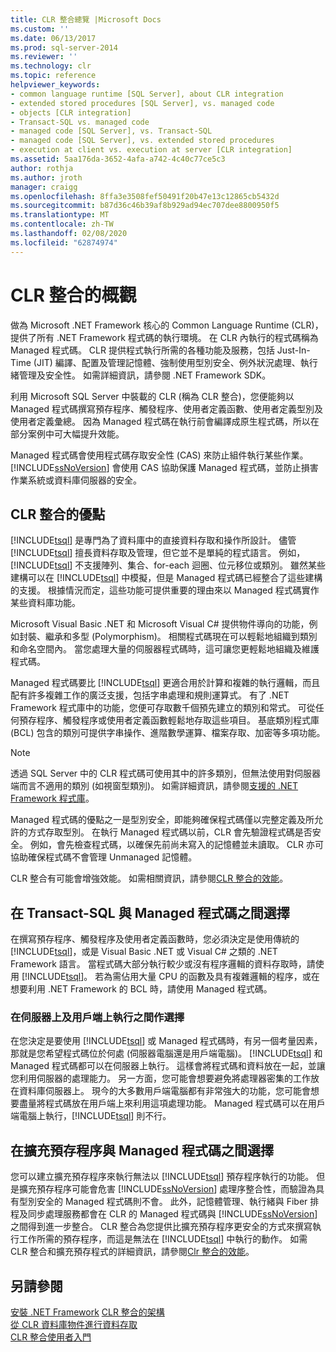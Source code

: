 ```yaml
---
title: CLR 整合總覽 |Microsoft Docs
ms.custom: ''
ms.date: 06/13/2017
ms.prod: sql-server-2014
ms.reviewer: ''
ms.technology: clr
ms.topic: reference
helpviewer_keywords:
- common language runtime [SQL Server], about CLR integration
- extended stored procedures [SQL Server], vs. managed code
- objects [CLR integration]
- Transact-SQL vs. managed code
- managed code [SQL Server], vs. Transact-SQL
- managed code [SQL Server], vs. extended stored procedures
- execution at client vs. execution at server [CLR integration]
ms.assetid: 5aa176da-3652-4afa-a742-4c40c77ce5c3
author: rothja
ms.author: jroth
manager: craigg
ms.openlocfilehash: 8ffa3e3508fef50491f20b47e13c12865cb5432d
ms.sourcegitcommit: b87d36c46b39af8b929ad94ec707dee8800950f5
ms.translationtype: MT
ms.contentlocale: zh-TW
ms.lasthandoff: 02/08/2020
ms.locfileid: "62874974"
---
```

# <a name="overview-of-clr-integration"></a>CLR 整合的概觀
  做為 Microsoft .NET Framework 核心的 Common Language Runtime (CLR)，提供了所有 .NET Framework 程式碼的執行環境。 在 CLR 內執行的程式碼稱為 Managed 程式碼。 CLR 提供程式執行所需的各種功能及服務，包括 Just-In-Time (JIT) 編譯、配置及管理記憶體、強制使用型別安全、例外狀況處理、執行緒管理及安全性。  如需詳細資訊，請參閱 .NET Framework SDK。  
  
 利用 Microsoft SQL Server 中裝載的 CLR (稱為 CLR 整合)，您便能夠以 Managed 程式碼撰寫預存程序、觸發程序、使用者定義函數、使用者定義型別及使用者定義彙總。 因為 Managed 程式碼在執行前會編譯成原生程式碼，所以在部分案例中可大幅提升效能。  
  
 Managed 程式碼會使用程式碼存取安全性 (CAS) 來防止組件執行某些作業。 
  [!INCLUDE[ssNoVersion](../../../includes/ssnoversion-md.md)] 會使用 CAS 協助保護 Managed 程式碼，並防止損害作業系統或資料庫伺服器的安全。  
  
## <a name="advantages-of-clr-integration"></a>CLR 整合的優點  
 
  [!INCLUDE[tsql](../../../includes/tsql-md.md)] 是專門為了資料庫中的直接資料存取和操作所設計。 儘管 [!INCLUDE[tsql](../../../includes/tsql-md.md)] 擅長資料存取及管理，但它並不是單純的程式語言。 例如，[!INCLUDE[tsql](../../../includes/tsql-md.md)] 不支援陣列、集合、for-each 迴圈、位元移位或類別。 雖然某些建構可以在 [!INCLUDE[tsql](../../../includes/tsql-md.md)] 中模擬，但是 Managed 程式碼已經整合了這些建構的支援。 根據情況而定，這些功能可提供重要的理由來以 Managed 程式碼實作某些資料庫功能。  
  
 Microsoft Visual Basic .NET 和 Microsoft Visual C# 提供物件導向的功能，例如封裝、繼承和多型 (Polymorphism)。 相關程式碼現在可以輕鬆地組織到類別和命名空間內。 當您處理大量的伺服器程式碼時，這可讓您更輕鬆地組織及維護程式碼。  
  
 Managed 程式碼要比 [!INCLUDE[tsql](../../../includes/tsql-md.md)] 更適合用於計算和複雜的執行邏輯，而且配有許多複雜工作的廣泛支援，包括字串處理和規則運算式。 有了 .NET Framework 程式庫中的功能，您便可存取數千個預先建立的類別和常式。 可從任何預存程序、觸發程序或使用者定義函數輕鬆地存取這些項目。 基底類別程式庫 (BCL) 包含的類別可提供字串操作、進階數學運算、檔案存取、加密等多項功能。  
  
> [!NOTE]  
>  透過 SQL Server 中的 CLR 程式碼可使用其中的許多類別，但無法使用對伺服器端而言不適用的類別 (如視窗型類別)。 如需詳細資訊，請參閱[支援的 .NET Framework 程式庫](database-objects/supported-net-framework-libraries.md)。  
  
 Managed 程式碼的優點之一是型別安全，即能夠確保程式碼僅以完整定義及所允許的方式存取型別。 在執行 Managed 程式碼以前，CLR 會先驗證程式碼是否安全。 例如，會先檢查程式碼，以確保先前尚未寫入的記憶體並未讀取。 CLR 亦可協助確保程式碼不會管理 Unmanaged 記憶體。  
  
 CLR 整合有可能會增強效能。 如需相關資訊，請參閱[CLR 整合的效能](clr-integration-architecture-performance.md)。  
  
## <a name="choosing-between-transact-sql-and-managed-code"></a>在 Transact-SQL 與 Managed 程式碼之間選擇  
 在撰寫預存程序、觸發程序及使用者定義函數時，您必須決定是使用傳統的 [!INCLUDE[tsql](../../../includes/tsql-md.md)]，或是 Visual Basic .NET 或 Visual C# 之類的 .NET Framework 語言。 當程式碼大部分執行較少或沒有程序邏輯的資料存取時，請使用 [!INCLUDE[tsql](../../../includes/tsql-md.md)]。 若為需佔用大量 CPU 的函數及具有複雜邏輯的程序，或在想要利用 .NET Framework 的 BCL 時，請使用 Managed 程式碼。  
  
### <a name="choosing-between-execution-in-the-server-and-execution-in-the-client"></a>在伺服器上及用戶端上執行之間作選擇  
 在您決定是要使用 [!INCLUDE[tsql](../../../includes/tsql-md.md)] 或 Managed 程式碼時，有另一個考量因素，那就是您希望程式碼位於何處 (伺服器電腦還是用戶端電腦)。 
  [!INCLUDE[tsql](../../../includes/tsql-md.md)] 和 Managed 程式碼都可以在伺服器上執行。 這樣會將程式碼和資料放在一起，並讓您利用伺服器的處理能力。 另一方面，您可能會想要避免將處理器密集的工作放在資料庫伺服器上。 現今的大多數用戶端電腦都有非常強大的功能，您可能會想要盡量將程式碼放在用戶端上來利用這項處理功能。 Managed 程式碼可以在用戶端電腦上執行，[!INCLUDE[tsql](../../../includes/tsql-md.md)] 則不行。  
  
## <a name="choosing-between-extended-stored-procedures-and-managed-code"></a>在擴充預存程序與 Managed 程式碼之間選擇  
 您可以建立擴充預存程序來執行無法以 [!INCLUDE[tsql](../../../includes/tsql-md.md)] 預存程序執行的功能。 但是擴充預存程序可能會危害 [!INCLUDE[ssNoVersion](../../../includes/ssnoversion-md.md)] 處理序整合性，而驗證為具有型別安全的 Managed 程式碼則不會。 此外，記憶體管理、執行緒與 Fiber 排程及同步處理服務都會在 CLR 的 Managed 程式碼與 [!INCLUDE[ssNoVersion](../../../includes/ssnoversion-md.md)] 之間得到進一步整合。 CLR 整合為您提供比擴充預存程序更安全的方式來撰寫執行工作所需的預存程序，而這是無法在 [!INCLUDE[tsql](../../../includes/tsql-md.md)] 中執行的動作。 如需 CLR 整合和擴充預存程式的詳細資訊，請參閱[Clr 整合的效能](clr-integration-architecture-performance.md)。  
  
## <a name="see-also"></a>另請參閱  
 [安裝 .NET Framework](https://technet.microsoft.com/library/ms166014\(v=SQL.105\).aspx)   
 [CLR 整合的架構](../../database-engine/dev-guide/architecture-of-clr-integration.md)   
 [從 CLR 資料庫物件進行資料存取](data-access/data-access-from-clr-database-objects.md)   
 [CLR 整合使用者入門](database-objects/getting-started-with-clr-integration.md)  
  
  
